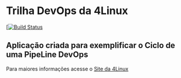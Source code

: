 # Trilha DevOps da 4Linux

<!-- Altere a Flag abaixo com sua URL do Travis -->
[[![Build Status](https://travis-ci.org/kakaroto3110/DevOpsLab-HelloWorld.svg?branch=master)](https://travis-ci.org/kakaroto3110/DevOpsLab-HelloWorld)

## Aplicação criada para exemplificar o Ciclo de uma PipeLine DevOps


Para maiores informações acesse o [Site da 4Linux](https://www.4linux.com.br/cursos/devops)
